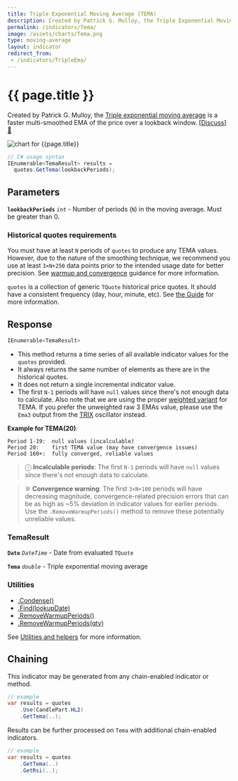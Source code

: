 ```yaml
---
title: Triple Exponential Moving Average (TEMA)
description: Created by Patrick G. Mulloy, the Triple Exponential Moving Average is a faster multi-smoothed moving average. TEMA is often confused with the alternative TRIX oscillator.
permalink: /indicators/Tema/
image: /assets/charts/Tema.png
type: moving-average
layout: indicator
redirect_from:
 - /indicators/TripleEma/
---
```


# {{ page.title }}

Created by Patrick G. Mulloy, the [Triple exponential moving average](https://en.wikipedia.org/wiki/Triple_exponential_moving_average) is a faster multi-smoothed EMA of the price over a lookback window.
[[Discuss] &#128172;]({{site.github.repository_url}}/discussions/808 "Community discussion about this indicator")

![chart for {{page.title}}]({{site.baseurl}}{{page.image}})

```csharp
// C# usage syntax
IEnumerable<TemaResult> results =
  quotes.GetTema(lookbackPeriods);
```

## Parameters

**`lookbackPeriods`** _`int`_ - Number of periods (`N`) in the moving average.  Must be greater than 0.

### Historical quotes requirements

You must have at least `N` periods of `quotes` to produce any TEMA values.  However, due to the nature of the smoothing technique, we recommend you use at least `3×N+250` data points prior to the intended usage date for better precision.  See [warmup and convergence]({{site.github.repository_url}}/discussions/688) guidance for more information.

`quotes` is a collection of generic `TQuote` historical price quotes.  It should have a consistent frequency (day, hour, minute, etc).  See [the Guide]({{site.baseurl}}/guide/#historical-quotes) for more information.

## Response

```csharp
IEnumerable<TemaResult>
```

- This method returns a time series of all available indicator values for the `quotes` provided.
- It always returns the same number of elements as there are in the historical quotes.
- It does not return a single incremental indicator value.
- The first `N-1` periods will have `null` values since there's not enough data to calculate.  Also note that we are using the proper [weighted variant](https://en.wikipedia.org/wiki/Triple_exponential_moving_average) for TEMA.  If you prefer the unweighted raw 3 EMAs value, please use the `Ema3` output from the [TRIX]({{site.baseurl}}/indicators/Trix#content) oscillator instead.

**Example for TEMA(20)**:

```
Period 1-19:  null values (incalculable)
Period 20:    first TEMA value (may have convergence issues)
Period 160+:  fully converged, reliable values
```

>&#9432; **Incalculable periods**: The first `N-1` periods will have `null` values since there's not enough data to calculate.

>&#9886; **Convergence warning**: The first `3×N+100` periods will have decreasing magnitude, convergence-related precision errors that can be as high as ~5% deviation in indicator values for earlier periods.  Use the `.RemoveWarmupPeriods()` method to remove these potentially unreliable values.

### TemaResult

**`Date`** _`DateTime`_ - Date from evaluated `TQuote`

**`Tema`** _`double`_ - Triple exponential moving average

### Utilities

- [.Condense()]({{site.baseurl}}/utilities#condense)
- [.Find(lookupDate)]({{site.baseurl}}/utilities#find-indicator-result-by-date)
- [.RemoveWarmupPeriods()]({{site.baseurl}}/utilities#remove-warmup-periods)
- [.RemoveWarmupPeriods(qty)]({{site.baseurl}}/utilities#remove-warmup-periods)

See [Utilities and helpers]({{site.baseurl}}/utilities#utilities-for-indicator-results) for more information.

## Chaining

This indicator may be generated from any chain-enabled indicator or method.

```csharp
// example
var results = quotes
    .Use(CandlePart.HL2)
    .GetTema(..);
```

Results can be further processed on `Tema` with additional chain-enabled indicators.

```csharp
// example
var results = quotes
    .GetTema(..)
    .GetRsi(..);
```
